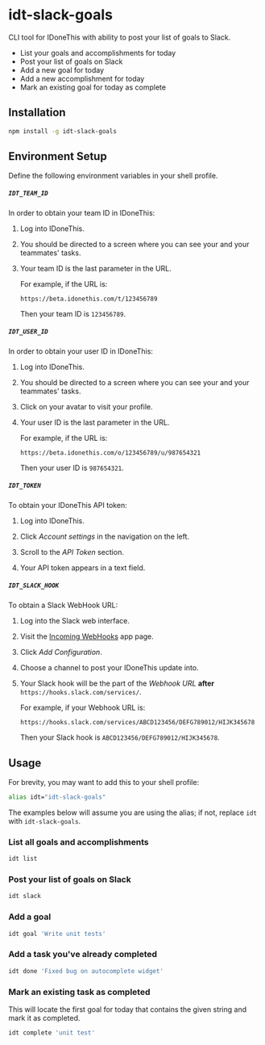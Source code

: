 # idt-slack-goals
CLI tool for IDoneThis with ability to post your list of goals to Slack.

* List your goals and accomplishments for today
* Post your list of goals on Slack
* Add a new goal for today
* Add a new accomplishment for today
* Mark an existing goal for today as complete

## Installation
```sh
npm install -g idt-slack-goals
```

## Environment Setup
Define the following environment variables in your shell profile.

##### `IDT_TEAM_ID`

In order to obtain your team ID in IDoneThis:

1. Log into IDoneThis.

1. You should be directed to a screen where you can see your and your teammates' tasks.

1. Your team ID is the last parameter in the URL.

   For example, if the URL is:
   
   ```
   https://beta.idonethis.com/t/123456789
   ```
   
   Then your team ID is `123456789`.

##### `IDT_USER_ID`

In order to obtain your user ID in IDoneThis:

1. Log into IDoneThis.

1. You should be directed to a screen where you can see your and your teammates' tasks.

1. Click on your avatar to visit your profile.

1. Your user ID is the last parameter in the URL.

   For example, if the URL is:

   ```
   https://beta.idonethis.com/o/123456789/u/987654321
   ```

   Then your user ID is `987654321`.

##### `IDT_TOKEN`

To obtain your IDoneThis API token:

1. Log into IDoneThis.

1. Click *Account settings* in the navigation on the left.

1. Scroll to the *API Token* section.

1. Your API token appears in a text field.

##### `IDT_SLACK_HOOK`

To obtain a Slack WebHook URL:

1. Log into the Slack web interface.

1. Visit the [Incoming WebHooks](https://brightbytes.slack.com/apps/A0F7XDUAZ-incoming-webhooks) app page.

1. Click _Add Configuration_.

1. Choose a channel to post your IDoneThis update into.

1. Your Slack hook will be the part of the *Webhook URL* **after** `https://hooks.slack.com/services/`.

   For example, if your Webhook URL is:
   
   ```
   https://hooks.slack.com/services/ABCD123456/DEFG789012/HIJK345678
   ```

   Then your Slack hook is `ABCD123456/DEFG789012/HIJK345678`.

## Usage

For brevity, you may want to add this to your shell profile:

```sh
alias idt="idt-slack-goals"
```

The examples below will assume you are using the alias; if not, replace `idt` with `idt-slack-goals`.

### List all goals and accomplishments

```sh
idt list
```

### Post your list of goals on Slack

```sh
idt slack
```

### Add a goal

```sh
idt goal 'Write unit tests'
```

### Add a task you've already completed

```sh
idt done 'Fixed bug on autocomplete widget'
```

### Mark an existing task as completed

This will locate the first goal for today that contains the given string and mark it as completed.

```sh
idt complete 'unit test'
```
